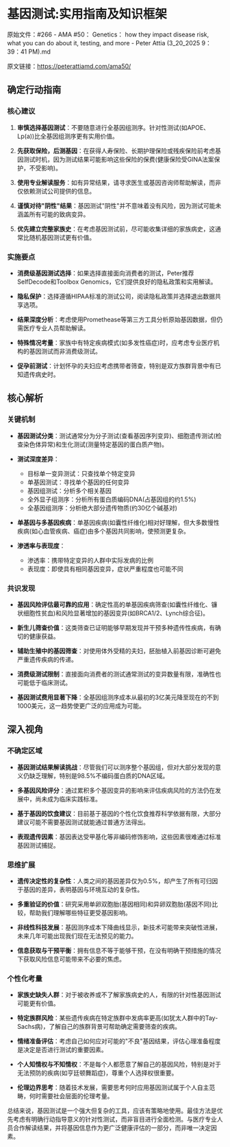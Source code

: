 # 基因测试:实用指南及知识框架

原始文件：#266 - AMA #50： Genetics： how they impact disease risk, what you can do about it, testing, and more - Peter Attia (3_20_2025 9：39：41 PM).md

原文链接：https://peterattiamd.com/ama50/

<YouTube videoId="HovRB26gbIg" />

## 确定行动指南

### 核心建议

1. **审慎选择基因测试**：不要随意进行全基因组测序。针对性测试(如APOE、Lp(a))比全基因组测序更有实用价值。

2. **先获取保险，后测基因**：在获得人寿保险、长期护理保险或残疾保险前考虑基因测试时机，因为测试结果可能影响这些保险的保费(健康保险受GINA法案保护，不受影响)。

3. **使用专业解读服务**：如有异常结果，请寻求医生或基因咨询师帮助解读，而非仅依赖测试公司提供的信息。

4. **谨慎对待"阴性"结果**：基因测试"阴性"并不意味着没有风险，因为测试可能未涵盖所有可能的致病变异。

5. **优先建立完整家族史**：在考虑基因测试前，尽可能收集详细的家族病史，这通常比随机基因测试更有价值。

### 实施要点

- **消费级基因测试选择**：如果选择直接面向消费者的测试，Peter推荐SelfDecode和Toolbox Genomics，它们提供良好的隐私政策和实用解读。

- **隐私保护**：选择遵循HIPAA标准的测试公司，阅读隐私政策并选择退出数据共享选项。

- **结果深度分析**：考虑使用Promethease等第三方工具分析原始基因数据，但仍需医疗专业人员帮助解读。

- **特殊情况考量**：家族中有特定疾病模式(如多发性癌症)时，应考虑专业医疗机构的基因测试而非消费级测试。

- **促孕前测试**：计划怀孕的夫妇应考虑携带者筛查，特别是双方族群背景中有已知遗传病史时。

## 核心解析

### 关键机制

- **基因测试分类**：测试通常分为分子测试(查看基因序列变异)、细胞遗传测试(检查染色体异常)和生化测试(测量特定基因的蛋白质产物)。

- **测试深度差异**：
  - 目标单一变异测试：只查找单个特定变异
  - 单基因测试：寻找单个基因的任何变异
  - 基因组测试：分析多个相关基因
  - 全外显子组测序：分析所有蛋白质编码DNA(占基因组的约1.5%)
  - 全基因组测序：分析绝大部分遗传物质(约30亿个碱基对)

- **单基因与多基因疾病**：单基因疾病(如囊性纤维化)相对好理解，但大多数慢性疾病(如心血管疾病、癌症)由多个基因共同影响，使预测更复杂。

- **渗透率与表现度**：
  - 渗透率：携带特定变异的人群中实际发病的比例
  - 表现度：即使具有相同基因变异，症状严重程度也可能不同

### 共识发现

- **基因风险评估最可靠的应用**：确定性高的单基因疾病筛查(如囊性纤维化、镰状细胞性贫血)和风险显著增加的基因变异(如BRCA1/2、Lynch综合征)。

- **新生儿筛查价值**：这类筛查已证明能够早期发现并干预多种遗传性疾病，有确切的健康获益。

- **辅助生殖中的基因筛查**：对使用体外受精的夫妇，胚胎植入前基因诊断可避免严重遗传疾病的传递。

- **消费级测试限制**：直接面向消费者的测试通常测试的变异数量有限，准确性也可能低于临床测试。

- **基因测试费用显著下降**：全基因组测序成本从最初的3亿美元降至现在的不到1000美元，这一趋势使更广泛的应用成为可能。

## 深入视角

### 不确定区域

- **基因测试结果解读挑战**：尽管我们可以测序整个基因组，但对大部分发现的意义仍缺乏理解，特别是98.5%不编码蛋白质的DNA区域。

- **多基因风险评分**：通过累积多个基因变异的影响来评估疾病风险的方法仍在发展中，尚未成为临床实践标准。

- **基于基因的饮食建议**：目前基于基因的个性化饮食推荐科学依据有限，大部分建议可能不需要基因测试就能通过普通方法得出。

- **表观遗传因素**：基因表达受甲基化等非编码修饰影响，这些因素很难通过标准基因测试捕捉。

### 思维扩展

- **遗传决定性的复杂性**：人类之间的基因差异仅为0.5%，却产生了所有可归因于基因的差异，表明基因与环境互动的复杂性。

- **多重验证的价值**：研究采用单卵双胞胎(基因相同)和异卵双胞胎(基因不同)比较，帮助我们理解哪些特征更受基因影响。

- **非线性科技发展**：基因测序成本下降曲线显示，新技术可能带来突破性进展，未来几年可能出现我们现在无法预见的能力。

- **信息获取与干预平衡**：拥有信息不等于能够干预，在没有明确干预措施的情况下获取风险信息可能带来不必要的焦虑。

### 个性化考量

- **家族史缺失人群**：对于被收养或不了解家族病史的人，有限的针对性基因测试可能更有价值。

- **特定族群风险**：某些遗传疾病在特定族群中发病率更高(如犹太人群中的Tay-Sachs病)，了解自己的族群背景可帮助确定需要筛查的疾病。

- **情绪准备评估**：考虑自己如何应对可能的"不良"基因结果，评估心理准备程度是决定是否进行测试的重要因素。

- **个人知情权与不知情权**：不是每个人都愿意了解自己的基因风险，特别是对于无法预防的疾病(如亨廷顿舞蹈症)，尊重个人选择权很重要。

- **伦理边界思考**：随着技术发展，需要思考何时应用基因测试属于个人自主范畴，何时需要社会层面的伦理考量。

总结来说，基因测试是一个强大但复杂的工具，应该有策略地使用。最佳方法是优先考虑有明确行动指导意义的针对性测试，而非盲目进行全面检测。与医疗专业人员合作解读结果，并将基因信息作为更广泛健康评估的一部分，而非唯一决定因素。